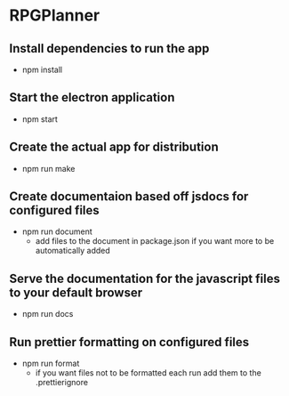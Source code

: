# RPGPlanner

## Install dependencies to run the app
- npm install

## Start the electron application
- npm start

## Create the actual app for distribution
- npm run make

## Create documentaion based off jsdocs for configured files 
- npm run document
  - add files to the document in package.json if you want more to be automatically added

## Serve the documentation for the javascript files to your default browser
- npm run docs

## Run prettier formatting on configured files 
- npm run format
  - if you want files not to be formatted each run add them to the .prettierignore
